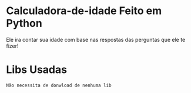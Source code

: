 # Calculadora-de-idade Feito em Python 

Ele ira contar sua idade com base nas respostas das perguntas que ele te fizer!

# Libs Usadas

    Não necessita de donwload de nenhuma lib
